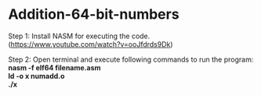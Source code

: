 # Addition-64-bit-numbers

Step 1: Install NASM for executing the code.(https://www.youtube.com/watch?v=ooJfdrds9Dk)<br/>

Step 2: Open terminal and execute following commands to run the program:<br/>
<b>nasm -f elf64 filename.asm<br/>ld -o x numadd.o<br />./x</b>
